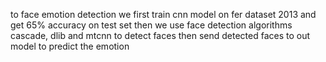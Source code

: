 to face emotion detection we first train cnn model on fer dataset 2013 and get 65% accuracy on test set then we use face detection algorithms cascade, dlib and mtcnn to detect faces then send detected faces to out model to predict the emotion 
